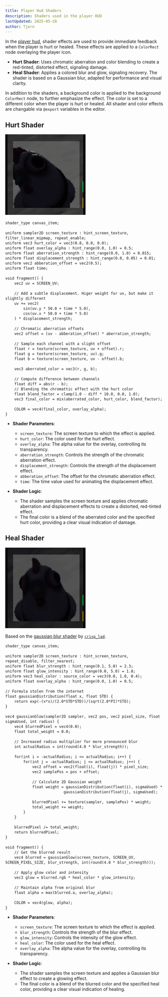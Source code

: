 ```yaml
---
title: Player Hud Shaders
description: Shaders used in the player HUD
lastUpdated: 2025-05-28
author: Tjorn
---
```


In the [player hud](/fowl-play/gameplay/user-interface/player-hud), shader effects are used to provide immediate feedback when the player is hurt or healed. These effects are applied to a `ColorRect` node overlaying the player icon.

- **Hurt Shader**: Uses chromatic aberration and color blending to create a red-tinted, distorted effect, signaling damage.
- **Heal Shader**: Applies a colored blur and glow, signaling recovery. The shader is based on a Gaussian blur, adapted for performance and visual clarity.

In addition to the shaders, a background color is applied to the background `ColorRect` node, to further emphasize the effect. The color is set to a different color when the player is hurt or healed. All shader and color effects are changable via `@export` variables in the editor.

## Hurt Shader

![Hurt Shader in action](../../../../../assets/fowl-play/effects-shaders/shaders/player-hud/player_hud_hurt_shader.gif)

```gdshader
shader_type canvas_item;

uniform sampler2D screen_texture : hint_screen_texture, filter_linear_mipmap, repeat_enable;
uniform vec3 hurt_color = vec3(0.8, 0.0, 0.0);
uniform float overlay_alpha : hint_range(0.0, 1.0) = 0.5;
uniform float aberration_strength : hint_range(0.0, 1.0) = 0.015;
uniform float displacement_strength : hint_range(0.0, 0.05) = 0.01;
uniform vec2 abberation_offset = vec2(0.5);
uniform float time;

void fragment() {
    vec2 uv = SCREEN_UV;

    // Add a subtle displacement. Higer weight for uv, but make it slightly different
    uv += vec2(
        sin(uv.y * 50.0 + time * 5.0),
        cos(uv.x * 50.0 + time * 5.0)
    ) * displacement_strength;

    // Chromatic aberration offsets
    vec2 offset = (uv - abberation_offset) * aberration_strength;

    // Sample each channel with a slight offset
    float r = texture(screen_texture, uv + offset).r;
    float g = texture(screen_texture, uv).g;
    float b = texture(screen_texture, uv - offset).b;

    vec3 aberrated_color = vec3(r, g, b);

    // Compute difference between channels
    float diff = abs(r - b);
    // Blending the chromattic effect with the hurt color
    float blend_factor = clamp(1.0 - diff * 10.0, 0.0, 1.0);
    vec3 final_color = mix(aberrated_color, hurt_color, blend_factor);

    COLOR = vec4(final_color, overlay_alpha);
}
```

- **Shader Parameters**:

  - `screen_texture`: The screen texture to which the effect is applied.
  - `hurt_color`: The color used for the hurt effect.
  - `overlay_alpha`: The alpha value for the overlay, controlling its transparency.
  - `aberration_strength`: Controls the strength of the chromatic aberration effect.
  - `displacement_strength`: Controls the strength of the displacement effect.
  - `abberation_offset`: The offset for the chromatic aberration effect.
  - `time`: The time value used for animating the displacement effect.

- **Shader Logic**:
  - The shader samples the screen texture and applies chromatic aberration and displacement effects to create a distorted, red-tinted effect.
  - The final color is a blend of the aberrated color and the specified hurt color, providing a clear visual indication of damage.

## Heal Shader

![Player Hud Heal in action](../../../../../assets/fowl-play/effects-shaders/shaders/premade-shaders/player_hud_heal_shader.gif)

Based on the [gaussian blur shader](https://godotshaders.com/shader/web-safe-darkened-gaussian-blur/) by [`crisp_lad`](https://godotshaders.com/author/crisp_lad/).

```gdshader
shader_type canvas_item;

uniform sampler2D screen_texture : hint_screen_texture, repeat_disable, filter_nearest;
uniform float blur_strength : hint_range(0.1, 5.0) = 2.3;
uniform float glow_intensity : hint_range(0.0, 5.0) = 1.8;
uniform vec3 heal_color : source_color = vec3(0.0, 1.0, 0.4);
uniform float overlay_alpha : hint_range(0.0, 1.0) = 0.5;

// Formula stolen from the internet
float gaussianDistribution(float x, float STD) {
    return exp(-(x*x)/(2.0*STD*STD))/(sqrt(2.0*PI)*STD);
}

vec4 gaussianGlow(sampler2D sampler, vec2 pos, vec2 pixel_size, float sigmaUsed, int radius) {
    vec4 blurredPixel = vec4(0.0);
    float total_weight = 0.0;

    // Increased radius multiplier for more pronounced blur
    int actualRadius = int(round(4.0 * blur_strength));

    for(int i = -actualRadius; i <= actualRadius; i++) {
        for(int j = -actualRadius; j <= actualRadius; j++) {
            vec2 offset = vec2(float(i), float(j)) * pixel_size;
            vec2 samplePos = pos + offset;

            // Calculate 2D Gaussian weight
            float weight = gaussianDistribution(float(i), sigmaUsed) *
                          gaussianDistribution(float(j), sigmaUsed);

            blurredPixel += texture(sampler, samplePos) * weight;
            total_weight += weight;
        }
    }

    blurredPixel /= total_weight;
    return blurredPixel;
}

void fragment() {
    // Get the blurred result
    vec4 blurred = gaussianGlow(screen_texture, SCREEN_UV, SCREEN_PIXEL_SIZE, blur_strength, int(round(4.0 * blur_strength)));

    // Apply glow color and intensity
    vec3 glow = blurred.rgb * heal_color * glow_intensity;

    // Maintain alpha from original blur
    float alpha = max(blurred.a, overlay_alpha);

    COLOR = vec4(glow, alpha);
}
```

- **Shader Parameters**:

  - `screen_texture`: The screen texture to which the effect is applied.
  - `blur_strength`: Controls the strength of the blur effect.
  - `glow_intensity`: Controls the intensity of the glow effect.
  - `heal_color`: The color used for the heal effect.
  - `overlay_alpha`: The alpha value for the overlay, controlling its transparency.

- **Shader Logic**:
  - The shader samples the screen texture and applies a Gaussian blur effect to create a glowing effect.
  - The final color is a blend of the blurred color and the specified heal color, providing a clear visual indication of healing.
